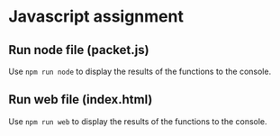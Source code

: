 # Javascript assignment

## Run node file (packet.js)

Use `npm run node` to display the results of the functions to the console.

## Run web file (index.html)

Use `npm run web` to display the results of the functions to the console.

